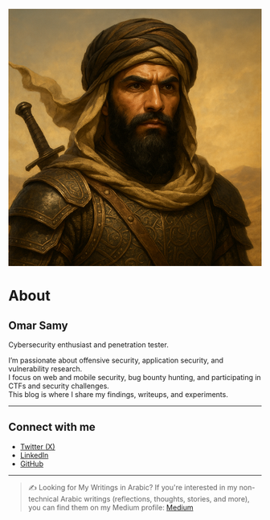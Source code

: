 ![profile](/assets/images/profile.png)

# About

## Omar Samy  
Cybersecurity enthusiast and penetration tester.

I’m passionate about offensive security, application security, and vulnerability research.  
I focus on web and mobile security, bug bounty hunting, and participating in CTFs and security challenges.  
This blog is where I share my findings, writeups, and experiments.

---

## Connect with me

- [Twitter (X)](https://twitter.com/00xmora)
- [LinkedIn](https://www.linkedin.com/in/00xmora)
- [GitHub](https://github.com/00xmora)

---

> ✍️ Looking for My Writings in Arabic? 
If you're interested in my non-technical Arabic writings (reflections, thoughts, stories, and more), you can find them on my Medium profile:
[Medium](https://medium.com/@00xmora)


